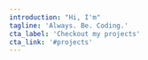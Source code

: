 ```yaml
---
introduction: "Hi, I'm"
tagline: 'Always. Be. Coding.'
cta_label: 'Checkout my projects'
cta_link: '#projects'
---
```



